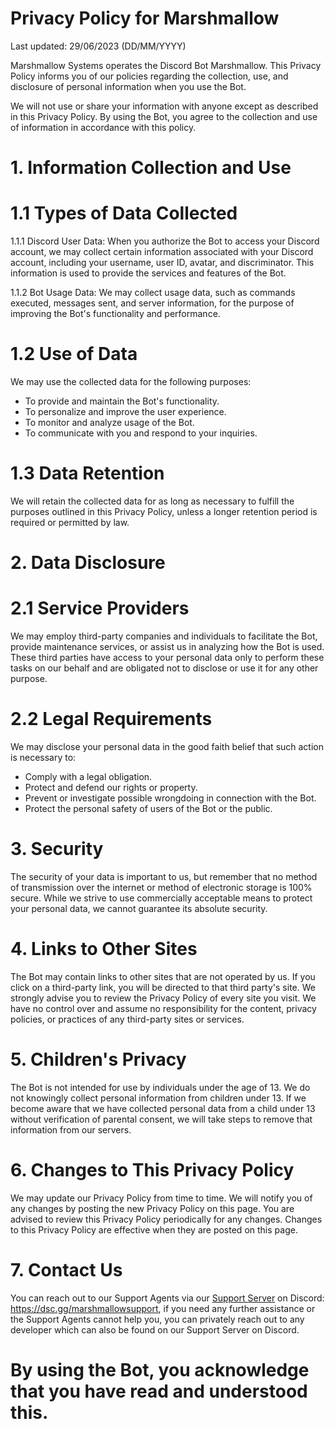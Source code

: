 # Privacy Policy for Marshmallow

Last updated: 29/06/2023 (DD/MM/YYYY)

Marshmallow Systems operates the Discord Bot Marshmallow. This Privacy Policy informs you of our policies regarding the collection, use, and disclosure of personal information when you use the Bot.

We will not use or share your information with anyone except as described in this Privacy Policy. By using the Bot, you agree to the collection and use of information in accordance with this policy.

# 1. Information Collection and Use

# 1.1 Types of Data Collected

1.1.1 Discord User Data: When you authorize the Bot to access your Discord account, we may collect certain information associated with your Discord account, including your username, user ID, avatar, and discriminator. This information is used to provide the services and features of the Bot.

1.1.2 Bot Usage Data: We may collect usage data, such as commands executed, messages sent, and server information, for the purpose of improving the Bot's functionality and performance.

# 1.2 Use of Data

We may use the collected data for the following purposes:

- To provide and maintain the Bot's functionality.
- To personalize and improve the user experience.
- To monitor and analyze usage of the Bot.
- To communicate with you and respond to your inquiries.

# 1.3 Data Retention

We will retain the collected data for as long as necessary to fulfill the purposes outlined in this Privacy Policy, unless a longer retention period is required or permitted by law.

# 2. Data Disclosure

# 2.1 Service Providers

We may employ third-party companies and individuals to facilitate the Bot, provide maintenance services, or assist us in analyzing how the Bot is used. These third parties have access to your personal data only to perform these tasks on our behalf and are obligated not to disclose or use it for any other purpose.

# 2.2 Legal Requirements

We may disclose your personal data in the good faith belief that such action is necessary to:

- Comply with a legal obligation.
- Protect and defend our rights or property.
- Prevent or investigate possible wrongdoing in connection with the Bot.
- Protect the personal safety of users of the Bot or the public.

# 3. Security

The security of your data is important to us, but remember that no method of transmission over the internet or method of electronic storage is 100% secure. While we strive to use commercially acceptable means to protect your personal data, we cannot guarantee its absolute security.

# 4. Links to Other Sites

The Bot may contain links to other sites that are not operated by us. If you click on a third-party link, you will be directed to that third party's site. We strongly advise you to review the Privacy Policy of every site you visit. We have no control over and assume no responsibility for the content, privacy policies, or practices of any third-party sites or services.

# 5. Children's Privacy

The Bot is not intended for use by individuals under the age of 13. We do not knowingly collect personal information from children under 13. If we become aware that we have collected personal data from a child under 13 without verification of parental consent, we will take steps to remove that information from our servers.

# 6. Changes to This Privacy Policy

We may update our Privacy Policy from time to time. We will notify you of any changes by posting the new Privacy Policy on this page. You are advised to review this Privacy Policy periodically for any changes. Changes to this Privacy Policy are effective when they are posted on this page.

# 7. Contact Us

You can reach out to our Support Agents via our [Support Server](https://dsc.gg/marshmallowsupport) on Discord: https://dsc.gg/marshmallowsupport, if you need any further assistance or the Support Agents cannot help you, you can privately reach out to any developer which can also be found on our Support Server on Discord.

# By using the Bot, you acknowledge that you have read and understood this.
